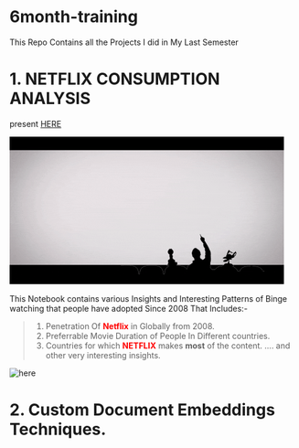# 6month-training
This Repo Contains all the Projects I did in My Last Semester

# 1. NETFLIX CONSUMPTION ANALYSIS 
present [HERE](https://www.kaggle.com/sahib12/netflix-analysis)


![here](netflix1.gif)

This Notebook contains various Insights and Interesting Patterns of Binge watching that people have adopted
Since 2008 That Includes:-
> 1. Penetration Of <font color="red">**Netflix**</font> in Globally from 2008.
> 2. Preferrable Movie Duration of People In Different countries.
> 3. Countries for which <font color="red">**NETFLIX**</font> makes **most** of the content.
> .... and other very interesting insights.

![here](https://cdn.memegenerator.es/imagenes/memes/full/3/25/3254012.jpg)

# 2. Custom Document Embeddings Techniques.
